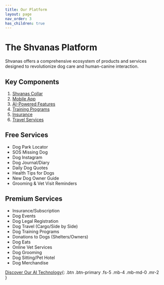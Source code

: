 ```yaml
---
title: Our Platform
layout: page
nav_order: 3
has_children: true
---
```


# The Shvanas Platform

Shvanas offers a comprehensive ecosystem of products and services designed to revolutionize dog care and human-canine interaction.

## Key Components

1. [Shvanas Collar](shvanas-collar.html)
2. [Mobile App](mobile-app.html)
3. [AI-Powered Features](ai-features.html)
4. [Training Programs](training-programs.html)
5. [Insurance](insurance.html)
6. [Travel Services](travel-services.html)

## Free Services

- Dog Park Locator
- SOS Missing Dog
- Dog Instagram
- Dog Journal/Diary
- Daily Dog Quotes
- Health Tips for Dogs
- New Dog Owner Guide
- Grooming & Vet Visit Reminders

## Premium Services

- Insurance/Subscription
- Dog Events
- Dog Legal Registration
- Dog Travel (Cargo/Side by Side)
- Dog Training Programs
- Donations to Dogs (Shelters/Owners)
- Dog Eats
- Online Vet Services
- Dog Grooming
- Dog Sitting/Pet Hotel
- Dog Merchandise

[Discover Our AI Technology](ai-features.html){: .btn .btn-primary .fs-5 .mb-4 .mb-md-0 .mr-2 }
